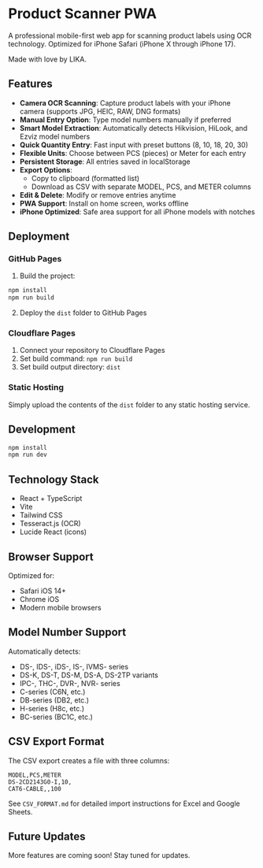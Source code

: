 # Product Scanner PWA

A professional mobile-first web app for scanning product labels using OCR technology. Optimized for iPhone Safari (iPhone X through iPhone 17).

Made with love by LIKA.

## Features

- **Camera OCR Scanning**: Capture product labels with your iPhone camera (supports JPG, HEIC, RAW, DNG formats)
- **Manual Entry Option**: Type model numbers manually if preferred
- **Smart Model Extraction**: Automatically detects Hikvision, HiLook, and Ezviz model numbers
- **Quick Quantity Entry**: Fast input with preset buttons (8, 10, 18, 20, 30)
- **Flexible Units**: Choose between PCS (pieces) or Meter for each entry
- **Persistent Storage**: All entries saved in localStorage
- **Export Options**:
  - Copy to clipboard (formatted list)
  - Download as CSV with separate MODEL, PCS, and METER columns
- **Edit & Delete**: Modify or remove entries anytime
- **PWA Support**: Install on home screen, works offline
- **iPhone Optimized**: Safe area support for all iPhone models with notches

## Deployment

### GitHub Pages

1. Build the project:
```bash
npm install
npm run build
```

2. Deploy the `dist` folder to GitHub Pages

### Cloudflare Pages

1. Connect your repository to Cloudflare Pages
2. Set build command: `npm run build`
3. Set build output directory: `dist`

### Static Hosting

Simply upload the contents of the `dist` folder to any static hosting service.

## Development

```bash
npm install
npm run dev
```

## Technology Stack

- React + TypeScript
- Vite
- Tailwind CSS
- Tesseract.js (OCR)
- Lucide React (icons)

## Browser Support

Optimized for:
- Safari iOS 14+
- Chrome iOS
- Modern mobile browsers

## Model Number Support

Automatically detects:
- DS-, IDS-, iDS-, IS-, IVMS- series
- DS-K, DS-T, DS-M, DS-A, DS-2TP variants
- IPC-, THC-, DVR-, NVR- series
- C-series (C6N, etc.)
- DB-series (DB2, etc.)
- H-series (H8c, etc.)
- BC-series (BC1C, etc.)

## CSV Export Format

The CSV export creates a file with three columns:
```
MODEL,PCS,METER
DS-2CD2143G0-I,10,
CAT6-CABLE,,100
```

See `CSV_FORMAT.md` for detailed import instructions for Excel and Google Sheets.

## Future Updates

More features are coming soon! Stay tuned for updates.
